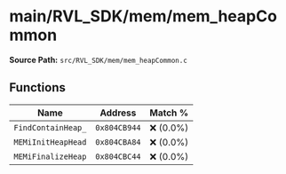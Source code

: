 # main/RVL_SDK/mem/mem_heapCommon

**Source Path:** `src/RVL_SDK/mem/mem_heapCommon.c`

## Functions

| Name | Address | Match % |
|------|---------|---------|
| `FindContainHeap_` | `0x804CB944` | :x: (0.0%) |
| `MEMiInitHeapHead` | `0x804CBA84` | :x: (0.0%) |
| `MEMiFinalizeHeap` | `0x804CBC44` | :x: (0.0%) |